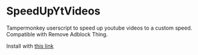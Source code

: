# SpeedUpYtVideos

Tampermonkey userscript to speed up youtube videos to a custom speed. <br>
Compatible with Remove Adblock Thing.

Install with [this link](https://github.com/septechx/SpeedUpYtVideos/raw/refs/heads/master/SpeedUpYtVideos.user.js)
